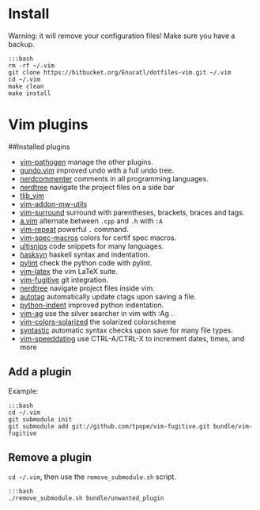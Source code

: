 # Install
Warning: it will remove your configuration files! Make sure you have a
backup.

    :::bash
    rm -rf ~/.vim
    git clone https://bitbucket.org/Enucatl/dotfiles-vim.git ~/.vim
    cd ~/.vim
    make clean
    make install

# Vim plugins
##Installed plugins

- [vim-pathogen](https://github.com/tpope/vim-pathogen) manage the other
  plugins.
- [gundo.vim](https://github.com/sjl/gundo.vim) improved undo with a full
  undo tree.
- [nerdcommenter](https://github.com/scrooloose/nerdcommenter) comments in
  all programming languages.
- [nerdtree](https://github.com/scrooloose/nerdtree) navigate the project
  files on a side bar
- [tlib\_vim](https://github.com/tomtom/tlib_vim)
- [vim-addon-mw-utils](https://github.com/MarcWeber/vim-addon-mw-utils)
- [vim-surround](https://github.com/tpope/vim-surround) surround with
  parentheses, brackets, braces and tags.
- [a.vim](https://github.com/vim-scripts/a.vim) alternate between `.cpp` and `.h` with
  `:A`
- [vim-repeat](https://github.com/tpope/vim-repeat) powerful `.` command.
- [vim-spec-macros](https://bitbucket.org/Enucatl/vim-spec-macros) colors for certif
  spec macros.
- [ultisnips](git://github.com/Enucatl/ultisnips) code snippets for many
  languages.
- [hasksyn](https://github.com/travitch/hasksyn) haskell syntax and
  indentation.
- [pylint](git://github.com/orenhe/pylint.vim) check the python code with
  pylint.
- [vim-latex](git://github.com/Enucatl/vim-latex) the vim LaTeX suite.
- [vim-fugitive](git://github.com/tpope/vim-fugitive) git integration.
- [nerdtree](https://github.com/scrooloose/nerdtree) navigate project files
  inside vim.
- [autotag](https://github.com/vim-scripts/AutoTag) automatically update
  ctags upon saving a file.
- [python-indent](https://github.com/gotgenes/vim-yapif) improved python
  indentation.
- [vim-ag](https://github.com/rking/ag.vim) use the silver searcher in vim with :Ag .
- [vim-colors-solarized](https://github.com/altercation/vim-colors-solarized) the solarized colorscheme
- [syntastic](https://github.com/scrooloose/syntastic) automatic syntax
  checks upon save for many file types.
- [vim-speeddating](https://github.com/tpope/vim-speeddating) use CTRL-A/CTRL-X to increment dates, times, and more

## Add a plugin
Example:

    :::bash
    cd ~/.vim
    git submodule init
    git submodule add git://github.com/tpope/vim-fugitive.git bundle/vim-fugitive

## Remove a plugin
`cd ~/.vim`, then use the `remove_submodule.sh` script.

    :::bash
    ./remove_submodule.sh bundle/unwanted_plugin
